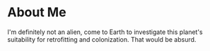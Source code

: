 # About Me

I'm definitely not an alien, come to Earth to investigate this planet's
suitability for retrofitting and colonization. That would be absurd.

